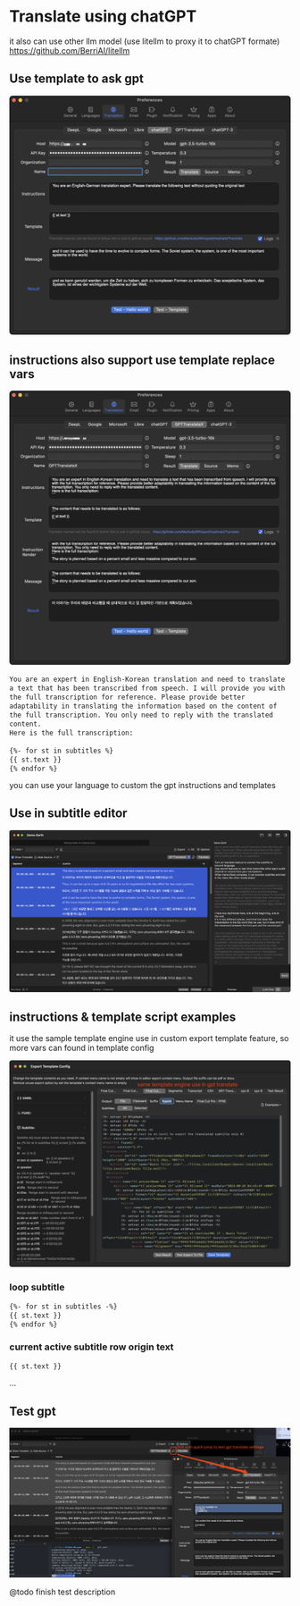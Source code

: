 # Translate using chatGPT
it also can use other llm model (use litellm to proxy it to chatGPT formate)
https://github.com/BerriAI/litellm

## Use template to ask gpt

![gpt0](gpt0.png)

## instructions also support use template replace vars

![gpt1](gpt1.png)

```example
You are an expert in English-Korean translation and need to translate a text that has been transcribed from speech. I will provide you with the full transcription for reference. Please provide better adaptability in translating the information based on the content of the full transcription. You only need to reply with the translated content. 
Here is the full transcription:

{%- for st in subtitles %}
{{ st.text }}
{% endfor %}

```

you can use your language to custom the gpt instructions and templates

## Use in subtitle editor

![gpt-editor](gpt-editor.png)


## instructions & template script examples
it use the sample template engine use in custom export template feature, so more vars can found in template config

![gpt-template](gpt-template.png)

### loop subtitle
```
{%- for st in subtitles -%}
{{ st.text }}
{% endfor %}
```

### current active subtitle row origin text
```
{{ st.text }}
```

...

## Test gpt 

![gpt-test](gpt-test.png)

@todo finish test description